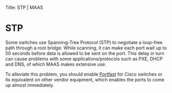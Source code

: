 Title: STP | MAAS


# STP

Some switches use Spanning-Tree Protocol (STP) to negotiate a loop-free path
through a root bridge. While scanning, it can make each port wait up to 50
seconds before data is allowed to be sent on the port. This delay in turn can
cause problems with some applications/protocols such as PXE, DHCP and DNS, of
which MAAS makes extensive use.

To alleviate this problem, you should enable
[Portfast][upstream-symantec-portfast] for Cisco switches or its equivalent on
other vendor equipment, which enables the ports to come up almost immediately.


<!-- LINKS -->

[upstream-symantec-portfast]: https://www.symantec.com/business/support/index?page=content&id=HOWTO6019
